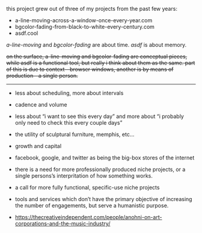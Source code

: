 this project grew out of three of my projects from the past few years:

- a-line-moving-across-a-window-once-every-year.com
- bgcolor-fading-from-black-to-white-every-century.com
- asdf.cool

*a-line-moving* and *bgcolor-fading* are about time. *asdf* is about memory.

~~on the surface, a-line-moving and bgcolor-fading are conceptual pieces, while asdf is a functional tool, but really i think about them as the same. part of this is due to context—browser windows, another is by means of production—a single person.~~

---

- less about scheduling, more about intervals
- cadence and volume
- less about “i want to see this every day” and more about “i probably only need to check this every couple days”
- the utility of sculptural furniture, memphis, etc…
- growth and capital
- facebook, google, and twitter as being the big-box stores of the internet
- there is a need for more professionally produced niche projects, or a single persons’s interpritation of how something works.
- a call for more fully functional, specific-use niche projects
- tools and services which don’t have the primary objective of increasing the number of engagements, but serve a humanistic purpose.


- https://thecreativeindependent.com/people/anohni-on-art-corporations-and-the-music-industry/